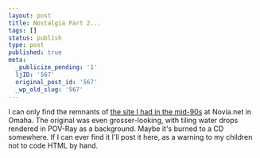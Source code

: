 ```yaml
---
layout: post
title: Nostalgia Part 2...
tags: []
status: publish
type: post
published: true
meta:
  _publicize_pending: '1'
  ljID: '567'
  original_post_id: '567'
  _wp_old_slug: '567'
---
```

I can only find the remnants of <a href="http://jay.mcgavren.com/thespook/">the site I had in the mid-90s</a> at Novia.net in Omaha.  The original was even grosser-looking, with tiling water drops rendered in POV-Ray as a background.  Maybe it's burned to a CD somewhere.  If I can ever find it I'll post it here, as a warning to my children not to code HTML by hand.
